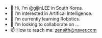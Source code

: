 - 👋 Hi, I’m @gijinLEE in South Korea.
- 👀 I’m interested in Artifical Intelligence.
- 🌱 I’m currently learning Robotics.
- 💞️ I’m looking to collaborate on ...
- 📫 How to reach me: zeneith@naver.com
